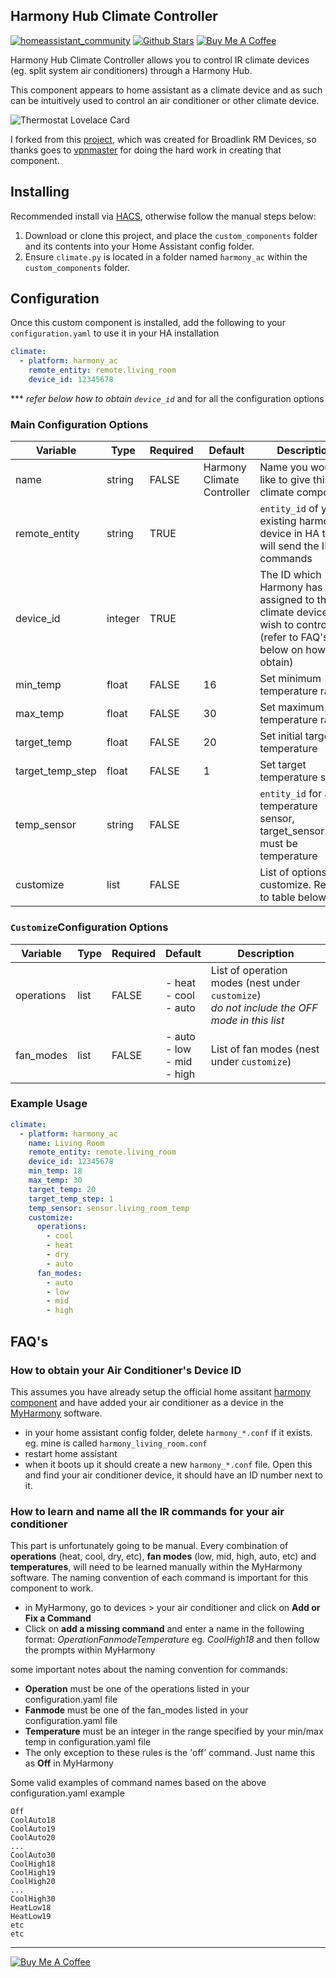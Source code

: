 

## Harmony Hub Climate Controller

[![homeassistant_community](https://img.shields.io/badge/HA%20community-forum-brightgreen)](https://community.home-assistant.io/t/harmony-hub-climate-component-for-a-c-integration/76793) [![Github Stars](https://img.shields.io/github/stars/so3n/HA_harmony_climate_component)](https://github.com/so3n/HA_harmony_climate_component) 
[![Buy Me A Coffee](https://www.buymeacoffee.com/assets/img/custom_images/orange_img.png)](https://www.buymeacoffee.com/so3n)

Harmony Hub Climate Controller allows you to control IR climate devices (eg. split system air conditioners) through a Harmony Hub. 

This component appears to home assistant as a climate device and as such can be intuitively used to control an air conditioner or other climate device.

![Thermostat Lovelace Card](https://raw.githubusercontent.com/so3n/HA_harmony_climate_component/master/img/thermostat_card.png)

I forked from this [project](https://github.com/vpnmaster/homeassistant-custom-components), which was created for Broadlink RM Devices, so thanks goes to [vpnmaster](https://github.com/vpnmaster) for doing the hard work in creating that component.

## Installing

Recommended install via [HACS](https://hacs.xyz/), otherwise follow the manual steps below:
1. Download or clone this project, and place the `custom_components` folder and its contents into your Home Assistant config folder.
2. Ensure `climate.py` is located in a folder named `harmony_ac` within the `custom_components` folder.


## Configuration
Once this custom component is installed, add the following to your `configuration.yaml` to use it in your HA installation

```yaml
climate:
  - platform: harmony_ac
    remote_entity: remote.living_room
    device_id: 12345678
```
*** _refer below how to obtain `device_id`_ and for all the configuration options

### Main Configuration Options
 
|Variable        |Type   |Required|Default                   |Description                                                                                                            |
|----------------|-------|--------|--------------------------|-----------------------------------------------------------------------------------------------------------------------|
|name            |string |FALSE   |Harmony Climate Controller|Name you would like to give this climate component                                                                     |
|remote_entity   |string |TRUE    |                          |`entity_id` of your existing harmony device in HA that will send the IR commands                                       |
|device_id       |integer|TRUE    |                          |The ID which Harmony has assigned to the climate device you wish to control<br/>(refer to FAQ's below on how to obtain)|
|min_temp        |float  |FALSE   |16                        |Set minimum temperature range                                                                                          |
|max_temp        |float  |FALSE   |30                        |Set maximum temperature range                                                                                          |
|target_temp     |float  |FALSE   |20                        |Set initial target temperature                                                                                         |
|target_temp_step|float  |FALSE   |1                         |Set target temperature step                                                                                            |
|temp_sensor     |string |FALSE   |                          |`entity_id` for a temperature sensor, target_sensor.state must be temperature                                          |
|customize       |list   |FALSE   |                          |List of options to customize. Refer to table below                                                                     |

### `Customize`Configuration Options

|Variable  |Type|Required|Default                              |Description                                                                                                             |
|----------|----|--------|-------------------------------------|------------------------------------------------------------------------------------------------------------------------|
|operations|list|FALSE   |- heat<br/>- cool<br/>- auto         |List of operation modes (nest under `customize`)<br/>_do not include the OFF mode in this list_                         |
|fan_modes |list|FALSE   |- auto<br/>- low<br/>- mid<br/>- high|List of fan modes (nest under `customize`)                                                                             |
  
### Example Usage
```yaml
climate:
  - platform: harmony_ac
    name: Living Room
    remote_entity: remote.living_room
    device_id: 12345678
    min_temp: 18
    max_temp: 30
    target_temp: 20
    target_temp_step: 1
    temp_sensor: sensor.living_room_temp
    customize:
      operations:
        - cool
        - heat
        - dry
        - auto
      fan_modes:
        - auto
        - low
        - mid
        - high
```

## FAQ's

### How to obtain your Air Conditioner's Device ID
This assumes you have already setup the official home assitant [harmony component](https://www.home-assistant.io/components/remote.harmony/) and have added your air conditioner as a device in the [MyHarmony](https://www.myharmony.com) software.
* in your home assistant config folder, delete `harmony_*.conf` if it exists. eg. mine is called `harmony_living_room.conf`
* restart home assistant
* when it boots up it should create a new `harmony_*.conf` file. Open this and find your air conditioner device, it should have an ID number next to it.

### How to learn and name all the IR commands for your air conditioner
This part is unfortunately going to be manual. Every combination of **operations** (heat, cool, dry, etc), **fan modes** (low, mid, high, auto, etc) and **temperatures**, will need to be learned manually within the MyHarmony software. The naming convention of each command is important for this component to work.

* in MyHarmony, go to devices > your air conditioner and click on **Add or Fix a Command**
* Click on **add a missing command** and enter a name in the following format: *OperationFanmodeTemperature* eg. *CoolHigh18* and then follow the prompts within MyHarmony
    
some important notes about the naming convention for commands:
* **Operation** must be one of the operations listed in your configuration.yaml file
* **Fanmode** must be one of the fan_modes listed in your configuration.yaml file
* **Temperature** must be an integer in the range specified by your min/max temp in configuration.yaml file
* The only exception to these rules is the 'off' command. Just name this as **Off** in MyHarmony

Some valid examples of command names based on the above configuration.yaml example
```
Off
CoolAuto18
CoolAuto19
CoolAuto20
...
CoolAuto30
CoolHigh18
CoolHigh19
CoolHigh20
...
CoolHigh30
HeatLow18
HeatLow19
etc
etc 
```

<hr/>

[![Buy Me A Coffee](https://www.buymeacoffee.com/assets/img/custom_images/orange_img.png)](https://www.buymeacoffee.com/so3n)
